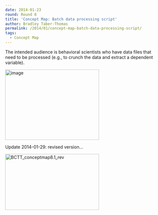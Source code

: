 ```yaml
---
date: 2014-01-23
round: Round 8
title: 'Concept Map: Batch data processing script'
author: Bradley Taber-Thomas
permalink: /2014/01/concept-map-batch-data-processing-script/
tags:
  - Concept Map
---
```

The intended audience is behavioral scientists who have data files that need to be processed (e.g., to crunch the data and extract a dependent variable).

[<img class="alignnone size-medium wp-image-5673" alt="image" src="http://files.software-carpentry.org/training-course/2014/01/image-e1390533707631-300x225.jpg" width="300" height="225" />][1]

Update 2014-01-29: revised version...

[<img class="alignnone size-medium wp-image-5730" alt="BCTT_conceptmap8.1_rev" src="http://files.software-carpentry.org/training-course/2014/01/BCTT_conceptmap8.1_rev-300x179.jpg" width="300" height="179" />][2]

&nbsp;

 [1]: http://files.software-carpentry.org/training-course/2014/01/image-e1390533707631.jpg
 [2]: http://files.software-carpentry.org/training-course/2014/01/BCTT_conceptmap8.1_rev.jpg
